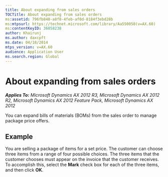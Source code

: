 ```yaml
---
title: About expanding from sales orders
TOCTitle: About expanding from sales orders
ms:assetid: 796fb848-a8f8-4feb-af0d-8184f3ebd28b
ms:mtpsurl: https://technet.microsoft.com/library/Aa550058(v=AX.60)
ms:contentKeyID: 36058238
author: Khairunj
ms.author: daxcpft
ms.date: 04/18/2014
mtps_version: v=AX.60
audience: Application User
ms.search.region: Global
---
```


# About expanding from sales orders 


_**Applies To:** Microsoft Dynamics AX 2012 R3, Microsoft Dynamics AX 2012 R2, Microsoft Dynamics AX 2012 Feature Pack, Microsoft Dynamics AX 2012_

You can expand bills of materials (BOMs) from the sales order to manage package price offers.

## Example

You are selling a package of items for a set price. The customer can choose three items from a range of four possible choices. The three items that the customer chooses must appear on the invoice that the customer receives. To accomplish this, select the **Mark** check box for each of the three items, and then click **OK**.

  


